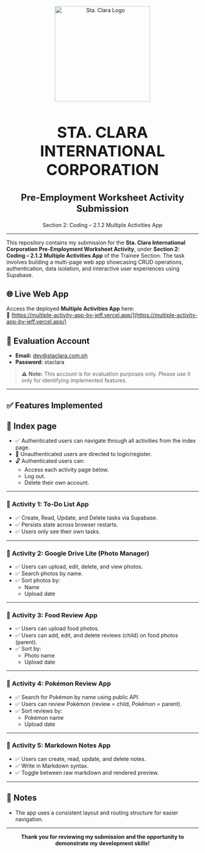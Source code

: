 <p align="center">
  <img src="https://staclara.com.ph/wp-content/uploads/2021/08/SCIC-trans-logo-new-FULL.png" width="250" alt="Sta. Clara Logo">
</p>

<h1 align="center" style="font-size: 2.5rem;">
  STA. CLARA INTERNATIONAL CORPORATION
</h1>

<h2 align="center" style="font-size: 1.5rem;">
  Pre-Employment Worksheet Activity Submission
</h2>

<p align="center">
  Section 2: Coding – 2.1.2 Multiple Activities App
</p>

---

This repository contains my submission for the **Sta. Clara International Corporation Pre-Employment Worksheet Activity**, under **Section 2: Coding – 2.1.2 Multiple Activities App** of the Trainee Section. The task involves building a multi-page web app showcasing CRUD operations, authentication, data isolation, and interactive user experiences using Supabase.

## 🌐 Live Web App

Access the deployed **Multiple Activities App** here:  
🔗 [https://multiple-activity-app-by-jeff.vercel.app/](https://multiple-activity-app-by-jeff.vercel.app/)

## 🔐 Evaluation Account

- **Email:** dev@staclara.com.ph  
- **Password:** staclara

> ⚠️ **Note:** This account is for evaluation purposes only. Please use it only for identifying implemented features.

---

## ✅ Features Implemented

## 🧭 Index page

- ✅ Authenticated users can navigate through all activities from the index page.
- 🔐 Unauthenticated users are directed to login/register.
- 🔓 Authenticated users can:
  - Access each activity page below.
  - Log out.
  - Delete their own account.

---

### 🔹 Activity 1: To-Do List App

- ✅ Create, Read, Update, and Delete tasks via Supabase.
- ✅ Persists state across browser restarts.
- ✅ Users only see their own tasks.

---

### 🔹 Activity 2: Google Drive Lite (Photo Manager)

- ✅ Users can upload, edit, delete, and view photos.
- ✅ Search photos by name.
- ✅ Sort photos by:
  - Name
  - Upload date

---

### 🔹 Activity 3: Food Review App

- ✅ Users can upload food photos.
- ✅ Users can add, edit, and delete reviews (child) on food photos (parent).
- ✅ Sort by:
  - Photo name
  - Upload date

---

### 🔹 Activity 4: Pokémon Review App

- ✅ Search for Pokémon by name using public API.
- ✅ Users can review Pokémon (review = child, Pokémon = parent).
- ✅ Sort reviews by:
  - Pokémon name
  - Upload date

---

### 🔹 Activity 5: Markdown Notes App

- ✅ Users can create, read, update, and delete notes.
- ✅ Write in Markdown syntax.
- ✅ Toggle between raw markdown and rendered preview.

---

## 📌 Notes

- The app uses a consistent layout and routing structure for easier navigation.

---

<p align="center"><b>Thank you for reviewing my submission and the opportunity to demonstrate my development skills!</b></p>
